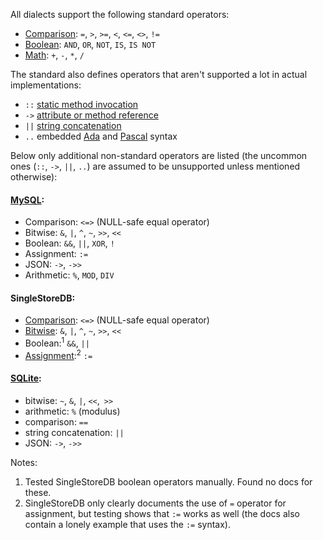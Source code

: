 All dialects support the following standard operators:

- [Comparison][sql-comp]: `=`, `>`, `>=`, `<`, `<=`, `<>`, `!=`
- [Boolean][sql-bool]: `AND`, `OR`, `NOT`, `IS`, `IS NOT`
- [Math][sql-math]: `+`, `-`, `*`, `/`

The standard also defines operators that aren't supported a lot in actual implementations:

- `::` [static method invocation][]
- `->` [attribute or method reference][]
- `||` [string concatenation][]
- `..` embedded [Ada][] and [Pascal][] syntax

Below only additional non-standard operators are listed (the uncommon ones (`::`, `->`, `||`, `..`) are assumed to be unsupported unless mentioned otherwise):

#### [MySQL][]:

- Comparison: `<=>` (NULL-safe equal operator)
- Bitwise: `&`, `|`, `^`, `~`, `>>`, `<<`
- Boolean: `&&`, `||`, `XOR`, `!`
- Assignment: `:=`
- JSON: `->`, `->>`
- Arithmetic: `%`, `MOD`, `DIV`

#### SingleStoreDB:

- [Comparison][ssdb-comp]: `<=>` (NULL-safe equal operator)
- [Bitwise][ssdb-bit]: `&`, `|`, `^`, `~`, `>>`, `<<`
- Boolean:<sup>1</sup> `&&`, `||`
- [Assignment][ssdb-var]:<sup>2</sup> `:=`

#### [SQLite][]:

- bitwise: `~`, `&`, `|`, `<<`, `>>`
- arithmetic: `%` (modulus)
- comparison: `==`
- string concatenation: `||`
- JSON: `->`, `->>`

Notes:

1. Tested SingleStoreDB boolean operators manually. Found no docs for these.
2. SingleStoreDB only clearly documents the use of `=` operator for assignment, but testing shows that `:=` works as well (the docs also contain a lonely example that uses the `:=` syntax).

[sql-comp]: https://jakewheat.github.io/sql-overview/sql-2008-foundation-grammar.html#comp-op
[sql-bool]: https://jakewheat.github.io/sql-overview/sql-2008-foundation-grammar.html#boolean-value-expression
[sql-math]: https://jakewheat.github.io/sql-overview/sql-2008-foundation-grammar.html#numeric-value-expression
[static method invocation]: https://jakewheat.github.io/sql-overview/sql-2008-foundation-grammar.html#_6_17_static_method_invocation
[attribute or method reference]: https://jakewheat.github.io/sql-overview/sql-2008-foundation-grammar.html#_6_19_attribute_or_method_reference
[ada]: https://jakewheat.github.io/sql-overview/sql-2008-foundation-grammar.html#_21_3_embedded_sql_ada_program
[pascal]: https://jakewheat.github.io/sql-overview/sql-2008-foundation-grammar.html#_21_8_embedded_sql_pascal_program
[string concatenation]: https://jakewheat.github.io/sql-overview/sql-2008-foundation-grammar.html#_6_28_string_value_expression
[mysql]: https://dev.mysql.com/doc/refman/8.0/en/non-typed-operators.html
[ssdb-comp]: https://docs.singlestore.com/managed-service/en/reference/sql-reference/comparison-operators-and-functions.html
[ssdb-bit]: https://docs.singlestore.com/managed-service/en/reference/sql-reference/numeric-functions/bitwise-and----.html
[ssdb-var]: https://docs.singlestore.com/managed-service/en/reference/sql-reference/user-defined-variables/set.html
[sqlite]: https://www.sqlite.org/lang_expr.html#operators_and_parse_affecting_attributes

